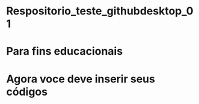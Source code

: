 # Respositorio_teste_githubdesktop_01
# Para fins educacionais
# Agora voce deve inserir seus códigos

